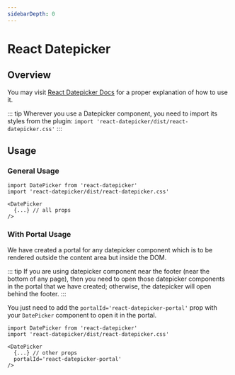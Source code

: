 ```yaml
---
sidebarDepth: 0
---
```


# React Datepicker

## Overview

You may visit [React Datepicker Docs](https://reactdatepicker.com/) for a proper explanation of how to use it.

::: tip
Wherever you use a Datepicker component, you need to import its styles from the plugin: `import 'react-datepicker/dist/react-datepicker.css'`
:::

## Usage

### General Usage

```tsx
import DatePicker from 'react-datepicker'
import 'react-datepicker/dist/react-datepicker.css'

<DatePicker
  {...} // all props
/>
```

### With Portal Usage

We have created a portal for any datepicker component which is to be rendered outside the content area but inside the DOM.

::: tip
If you are using datepicker component near the footer (near the bottom of any page), then you need to open those datepicker components in the portal that we have created; otherwise, the datepicker will open behind the footer.
:::

You just need to add the `portalId='react-datepicker-portal'` prop with your `DatePicker` component to open it in the portal.

```tsx{6}
import DatePicker from 'react-datepicker'
import 'react-datepicker/dist/react-datepicker.css'

<DatePicker
  {...} // other props
  portalId='react-datepicker-portal'
/>
```
